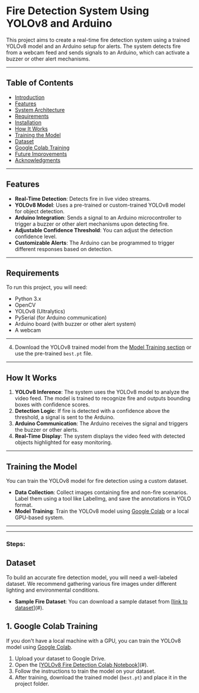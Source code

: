 # Fire Detection System Using YOLOv8 and Arduino

This project aims to create a real-time fire detection system using a trained YOLOv8 model and an Arduino setup for alerts. The system detects fire from a webcam feed and sends signals to an Arduino, which can activate a buzzer or other alert mechanisms.

---

## Table of Contents
- [Introduction](#introduction)
- [Features](#features)
- [System Architecture](#system-architecture)
- [Requirements](#requirements)
- [Installation](#installation)
- [How It Works](#how-it-works)
- [Training the Model](#training-the-model)
- [Dataset](#dataset)
- [Google Colab Training](#google-colab-training)
- [Future Improvements](#future-improvements)
- [Acknowledgments](#acknowledgments)

---

## Features

- **Real-Time Detection**: Detects fire in live video streams.
- **YOLOv8 Model**: Uses a pre-trained or custom-trained YOLOv8 model for object detection.
- **Arduino Integration**: Sends a signal to an Arduino microcontroller to trigger a buzzer or other alert mechanisms upon detecting fire.
- **Adjustable Confidence Threshold**: You can adjust the detection confidence level.
- **Customizable Alerts**: The Arduino can be programmed to trigger different responses based on detection.
---

## Requirements

To run this project, you will need:

- Python 3.x
- OpenCV
- YOLOv8 (Ultralytics)
- PySerial (for Arduino communication)
- Arduino board (with buzzer or other alert system)
- A webcam

---

4. Download the YOLOv8 trained model from the [Model Training section](#training-the-model) or use the pre-trained `best.pt` file.

---

## How It Works

1. **YOLOv8 Inference**: The system uses the YOLOv8 model to analyze the video feed. The model is trained to recognize fire and outputs bounding boxes with confidence scores.
2. **Detection Logic**: If fire is detected with a confidence above the threshold, a signal is sent to the Arduino.
3. **Arduino Communication**: The Arduino receives the signal and triggers the buzzer or other alerts.
4. **Real-Time Display**: The system displays the video feed with detected objects highlighted for easy monitoring.

---

## Training the Model

You can train the YOLOv8 model for fire detection using a custom dataset.

- **Data Collection**: Collect images containing fire and non-fire scenarios. Label them using a tool like LabelImg, and save the annotations in YOLO format.
- **Model Training**: Train the YOLOv8 model using [Google Colab](#google-colab-training) or a local GPU-based system.

---


---


### Steps:

## Dataset

To build an accurate fire detection model, you will need a well-labeled dataset. We recommend gathering various fire images under different lighting and environmental conditions.

- **Sample Fire Dataset**: You can download a sample dataset from [[link to dataset](https://universe.roboflow.com/-jwzpw/continuous_fire/dataset/6)](#).


## 1. Google Colab Training

If you don't have a local machine with a GPU, you can train the YOLOv8 model using [Google Colab](https://colab.research.google.com/).

1. Upload your dataset to Google Drive.
2. Open the [[YOLOv8 Fire Detection Colab Notebook](https://colab.research.google.com/drive/1rOrocSNvpBsdsLjyZuOwvhA4ZYy4_qtl#scrollTo=1c6nzoiMOzdE)](#).
3. Follow the instructions to train the model on your dataset.
4. After training, download the trained model (`best.pt`) and place it in the project folder.


